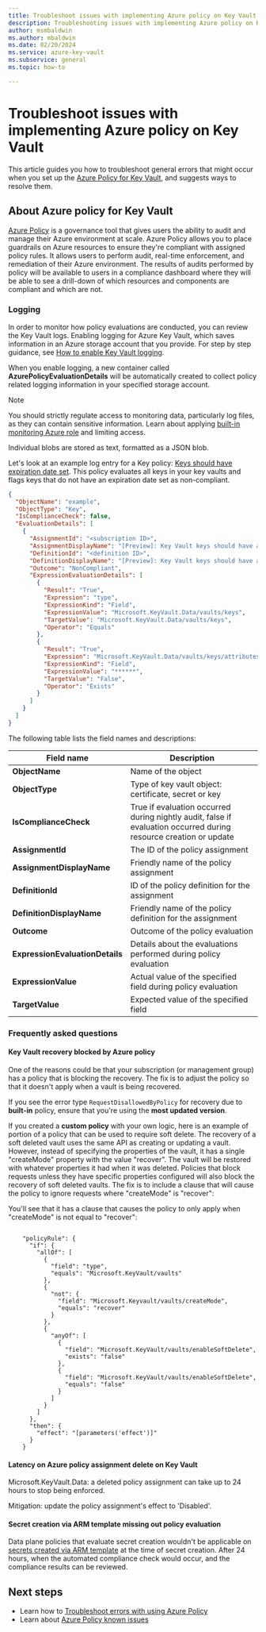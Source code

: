 ```yaml
---
title: Troubleshoot issues with implementing Azure policy on Key Vault
description: Troubleshooting issues with implementing Azure policy on Key Vault
author: msmbaldwin
ms.author: mbaldwin
ms.date: 02/20/2024
ms.service: azure-key-vault
ms.subservice: general
ms.topic: how-to

---
```

# Troubleshoot issues with implementing Azure policy on Key Vault

This article guides you how to troubleshoot general errors that might occur when you set up the [Azure Policy for Key Vault](./azure-policy.md), and suggests ways to resolve them.

## About Azure policy for Key Vault

[Azure Policy](../../governance/policy/index.yml) is a governance tool that gives users the ability to audit and manage their Azure environment at scale. Azure Policy allows you to place guardrails on Azure resources to ensure they're compliant with assigned policy rules. It allows users to perform audit, real-time enforcement, and remediation of their Azure environment. The results of audits performed by policy will be available to users in a compliance dashboard where they will be able to see a drill-down of which resources and components are compliant and which are not.

### Logging

In order to monitor how policy evaluations are conducted, you can review the Key Vault logs. Enabling logging for Azure Key Vault, which saves information in an Azure storage account that you provide. For step by step guidance, see [How to enable Key Vault logging](howto-logging.md).

When you enable logging, a new container called **AzurePolicyEvaluationDetails** will be automatically created to collect policy related logging information in your specified storage account.

> [!NOTE]
> You should strictly regulate access to monitoring data, particularly log files, as they can contain sensitive information. Learn about applying [built-in monitoring Azure role](../../azure-monitor/roles-permissions-security.md) and limiting access.

Individual blobs are stored as text, formatted as a JSON blob.

Let's look at an example log entry for a Key policy: [Keys should have expiration date set](azure-policy.md). This policy evaluates all keys in your key vaults and flags keys that do not have an expiration date set as non-compliant.

```json
{
  "ObjectName": "example",
  "ObjectType": "Key",
  "IsComplianceCheck": false,
  "EvaluationDetails": [
    {
      "AssignmentId": "<subscription ID>",
      "AssignmentDisplayName": "[Preview]: Key Vault keys should have an expiration date",
      "DefinitionId": "<definition ID>",
      "DefinitionDisplayName": "[Preview]: Key Vault keys should have an expiration date",
      "Outcome": "NonCompliant",
      "ExpressionEvaluationDetails": [
        {
          "Result": "True",
          "Expression": "type",
          "ExpressionKind": "Field",
          "ExpressionValue": "Microsoft.KeyVault.Data/vaults/keys",
          "TargetValue": "Microsoft.KeyVault.Data/vaults/keys",
          "Operator": "Equals"
        },
        {
          "Result": "True",
          "Expression": "Microsoft.KeyVault.Data/vaults/keys/attributes.expiresOn",
          "ExpressionKind": "Field",
          "ExpressionValue": "******",
          "TargetValue": "False",
          "Operator": "Exists"
        }
      ]
    }
  ]
}
```

The following table lists the field names and descriptions:

| Field name | Description |
| --- | --- |
| **ObjectName** |Name of the object |
| **ObjectType** |Type of key vault object: certificate, secret or key |
| **IsComplianceCheck** |True if evaluation occurred during nightly audit, false if evaluation occurred during resource creation or update |
| **AssignmentId** | The ID of the policy assignment |
| **AssignmentDisplayName** | Friendly name of the policy assignment |
| **DefinitionId** | ID of the policy definition for the assignment |
| **DefinitionDisplayName** | Friendly name of the policy definition for the assignment |
| **Outcome** | Outcome of the policy evaluation |
| **ExpressionEvaluationDetails** | Details about the evaluations performed during policy evaluation |
| **ExpressionValue** | Actual value of the specified field during policy evaluation |
| **TargetValue** | Expected value of the specified field |


### Frequently asked questions

#### Key Vault recovery blocked by Azure policy

One of the reasons could be that your subscription (or management group) has a policy that is blocking the recovery. The fix is to adjust the policy so that it doesn't apply when a vault is being recovered.

If you see the error type ```RequestDisallowedByPolicy``` for recovery due to **built-in** policy, ensure that you're using the **most updated version**. 

If you created a **custom policy** with your own logic, here is an example of portion of a policy that can be used to require soft delete. The recovery of a soft deleted vault uses the same API as creating or updating a vault. However, instead of specifying the properties of the vault, it has a single "createMode" property with the value "recover". The vault will be restored with whatever properties it had when it was deleted. Policies that block requests unless they have specific properties configured will also block the recovery of soft deleted vaults. The fix is to include a clause that will cause the policy to ignore requests where "createMode" is "recover":

You'll see that it has a clause that causes the policy to only apply when "createMode" is not equal to "recover":

```

    "policyRule": { 
      "if": {
        "allOf": [
          {
            "field": "type",
            "equals": "Microsoft.KeyVault/vaults"
          }, 
          {
            "not": {
              "field": "Microsoft.Keyvault/vaults/createMode",
              "equals": "recover"
            }
          },
          {
            "anyOf": [
              {
                "field": "Microsoft.KeyVault/vaults/enableSoftDelete",
                "exists": "false"
              },
              {
                "field": "Microsoft.KeyVault/vaults/enableSoftDelete",
                "equals": "false"
              }
            ]
          }
        ]
      },
      "then": {
        "effect": "[parameters('effect')]"
      }
    }
```

#### Latency on Azure policy assignment delete on Key Vault 

Microsoft.KeyVault.Data: a deleted policy assignment can take up to 24 hours to stop being enforced. 

Mitigation: update the policy assignment's effect to 'Disabled'.

#### Secret creation via ARM template missing out policy evaluation

Data plane policies that evaluate secret creation wouldn't be applicable on [secrets created via ARM template](../secrets/quick-create-template.md?tabs=CLI) at the time of secret creation. After 24 hours, when the automated compliance check would occur, and the compliance results can be reviewed.

## Next steps

* Learn how to [Troubleshoot errors with using Azure Policy](../../governance/policy/troubleshoot/general.md)
* Learn about [Azure Policy known issues](https://github.com/azure/azure-policy#known-issues)
